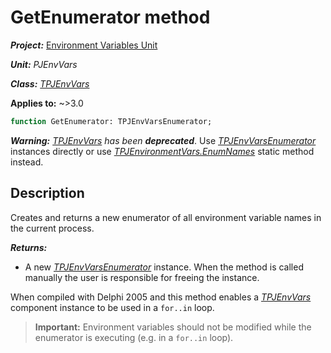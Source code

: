 # GetEnumerator method

***Project:*** [Environment Variables Unit](../API.md)

***Unit:*** _PJEnvVars_

***Class:*** [_TPJEnvVars_](./TPJEnvVars.md)

**Applies to:** ~>3.0

```pascal
function GetEnumerator: TPJEnvVarsEnumerator;
```

***Warning:*** *[_TPJEnvVars_](./TPJEnvVars.md) has been **deprecated***. Use [_TPJEnvVarsEnumerator_](./TPJEnvVarsEnumerator.md) instances directly or use [_TPJEnvironmentVars.EnumNames_](./TPJEnvironmentVars-EnumNames.md) static method instead.

## Description

Creates and returns a new enumerator of all environment variable names in the current process.

***Returns:***

* A new [_TPJEnvVarsEnumerator_](./TPJEnvVarsEnumerator.md) instance. When the method is called manually the user is responsible for freeing the instance.

When compiled with Delphi 2005 and this method enables a [_TPJEnvVars_](./TPJEnvVars.md) component instance to be used in a `for..in` loop.

> **Important:** Environment variables should not be modified while the enumerator is executing (e.g. in a `for..in` loop).

